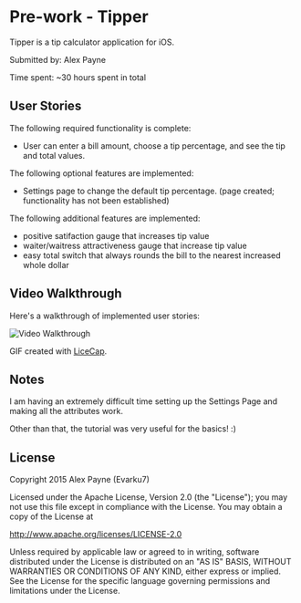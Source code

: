 # Pre-work - Tipper

Tipper is a tip calculator application for iOS.

Submitted by: Alex Payne

Time spent: ~30 hours spent in total

## User Stories

The following required functionality is complete:
*  User can enter a bill amount, choose a tip percentage, and see the tip and total values.

The following optional features are implemented:
* Settings page to change the default tip percentage. (page created; functionality has not been established)

The following additional features are implemented:

- positive satifaction gauge that increases tip value 
- waiter/waitress attractiveness gauge that increase tip value
- easy total switch that always rounds the bill to the nearest increased whole dollar 

## Video Walkthrough 

Here's a walkthrough of implemented user stories:

<img src= http://i.imgur.com/n5aXHh3.gif title='Video Walkthrough' width='' alt='Video Walkthrough' />

GIF created with [LiceCap](http://www.cockos.com/licecap/).

## Notes

I am having an extremely difficult time setting up the Settings Page and making all the attributes work.

Other than that, the tutorial was very useful for the basics! :)

## License

Copyright 2015 Alex Payne (Evarku7)

Licensed under the Apache License, Version 2.0 (the "License");
you may not use this file except in compliance with the License.
You may obtain a copy of the License at

http://www.apache.org/licenses/LICENSE-2.0

Unless required by applicable law or agreed to in writing, software
distributed under the License is distributed on an "AS IS" BASIS,
WITHOUT WARRANTIES OR CONDITIONS OF ANY KIND, either express or implied.
See the License for the specific language governing permissions and
limitations under the License.